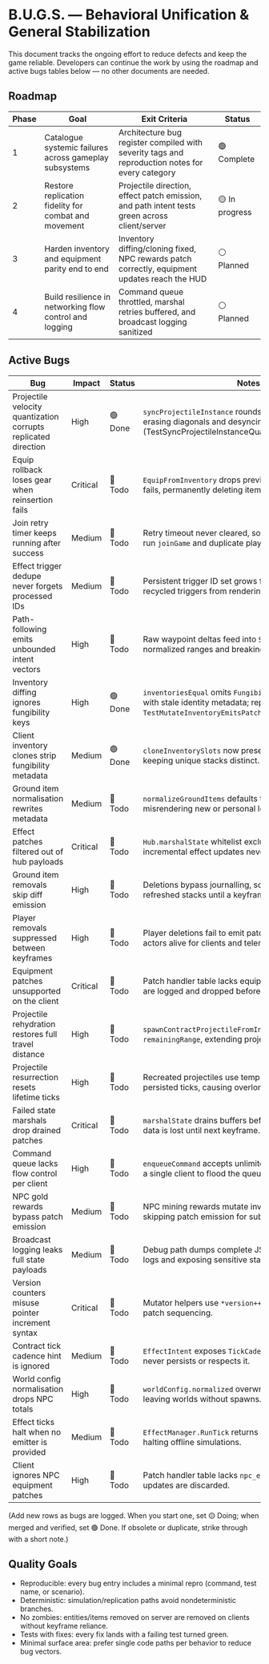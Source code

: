 # B.U.G.S. — Behavioral Unification & General Stabilization

This document tracks the ongoing effort to reduce defects and keep the game reliable. Developers can continue the work by using the roadmap and active bugs tables below — no other documents are needed.

## Roadmap

| Phase | Goal                                                     | Exit Criteria                                                                                   | Status         |
| ----- | -------------------------------------------------------- | ------------------------------------------------------------------------------------------------ | -------------- |
| 1     | Catalogue systemic failures across gameplay subsystems   | Architecture bug register compiled with severity tags and reproduction notes for every category | 🟢 Complete    |
| 2     | Restore replication fidelity for combat and movement     | Projectile direction, effect patch emission, and path intent tests green across client/server    | 🟡 In progress |
| 3     | Harden inventory and equipment parity end to end         | Inventory diffing/cloning fixed, NPC rewards patch correctly, equipment updates reach the HUD    | ⚪ Planned      |
| 4     | Build resilience in networking flow control and logging  | Command queue throttled, marshal retries buffered, and broadcast logging sanitized               | ⚪ Planned      |

## Active Bugs

| Bug                                              | Impact     | Status    | Notes |
| ------------------------------------------------ | ---------- | --------- | ----- |
| Projectile velocity quantization corrupts replicated direction | High       | 🟢 Done  | `syncProjectileInstance` rounds velocity vectors, erasing diagonals and desyncing clients (TestSyncProjectileInstanceQuantizesDirection). |
| Equip rollback loses gear when reinsertion fails | Critical   | 🔴 Todo  | `EquipFromInventory` drops previous gear if reinsertion fails, permanently deleting items. |
| Join retry timer keeps running after success     | Medium     | 🔴 Todo  | Retry timeout never cleared, so delayed callbacks re-run `joinGame` and duplicate players. |
| Effect trigger dedupe never forgets processed IDs | Medium     | 🔴 Todo  | Persistent trigger ID set grows forever and blocks recycled triggers from rendering. |
| Path-following emits unbounded intent vectors    | High       | 🔴 Todo  | Raw waypoint deltas feed into `SetIntent`, exceeding normalized ranges and breaking consumers. |
| Inventory diffing ignores fungibility keys       | High       | 🟢 Done   | `inventoriesEqual` omits `FungibilityKey`, leaving clients with stale identity metadata; repro: `TestMutateInventoryEmitsPatchWhenFungibilityChanges`. |
| Client inventory clones strip fungibility metadata | Medium     | 🟢 Done   | `cloneInventorySlots` now preserves `fungibility_key`, keeping unique stacks distinct. |
| Ground item normalisation rewrites metadata      | Medium     | 🔴 Todo  | `normalizeGroundItems` defaults to gold and drops keys, misrendering new or personal loot. |
| Effect patches filtered out of hub payloads      | Critical   | 🔴 Todo  | `Hub.marshalState` whitelist excludes effects, so incremental effect updates never broadcast. |
| Ground item removals skip diff emission          | High       | 🔴 Todo  | Deletions bypass journalling, so broadcasts omit refreshed stacks until a keyframe. |
| Player removals suppressed between keyframes     | High       | 🔴 Todo  | Player deletions fail to emit patches, leaving ghost actors alive for clients and telemetry. |
| Equipment patches unsupported on the client      | Critical   | 🔴 Todo  | Patch handler table lacks equipment entries; updates are logged and dropped before UI sync. |
| Projectile rehydration restores full travel distance | High       | 🔴 Todo  | `spawnContractProjectileFromInstance` ignores saved `remainingRange`, extending projectile reach. |
| Projectile resurrection resets lifetime ticks    | High       | 🔴 Todo  | Recreated projectiles use template lifetime instead of persisted ticks, causing overlong effects. |
| Failed state marshals drop drained patches       | Critical   | 🔴 Todo  | `marshalState` drains buffers before encode; on failure data is lost until next keyframe. |
| Command queue lacks flow control per client      | High       | 🔴 Todo  | `enqueueCommand` accepts unlimited commands, allowing a single client to flood the queue. |
| NPC gold rewards bypass patch emission           | Medium     | 🔴 Todo  | NPC mining rewards mutate inventories directly, skipping patch emission for subscribers. |
| Broadcast logging leaks full state payloads      | Medium     | 🔴 Todo  | Debug path dumps complete JSON payloads, flooding logs and exposing sensitive state. |
| Version counters misuse pointer increment syntax | Critical   | 🔴 Todo  | Mutator helpers use `*version++`, risking corruption of patch sequencing. |
| Contract tick cadence hint is ignored            | Medium     | 🔴 Todo  | `EffectIntent` exposes `TickCadence` but instantiation never persists or respects it. |
| World config normalisation drops NPC totals      | High       | 🔴 Todo  | `worldConfig.normalized` overwrites aggregate `NPCCount`, leaving worlds without spawns. |
| Effect ticks halt when no emitter is provided    | Medium     | 🔴 Todo  | `EffectManager.RunTick` returns early on nil emitters, halting offline simulations. |
| Client ignores NPC equipment patches             | High       | 🔴 Todo  | Patch handler table lacks `npc_equipment`, so NPC gear updates are discarded. |

(Add new rows as bugs are logged. When you start one, set 🟡 Doing; when merged and verified, set 🟢 Done. If obsolete or duplicate, strike through with a short note.)

## Quality Goals

* Reproducible: every bug entry includes a minimal repro (command, test name, or scenario).
* Deterministic: simulation/replication paths avoid nondeterministic branches.
* No zombies: entities/items removed on server are removed on clients without keyframe reliance.
* Tests with fixes: every fix lands with a failing test turned green.
* Minimal surface area: prefer single code paths per behavior to reduce bug vectors.

